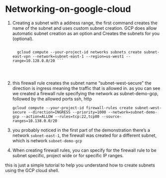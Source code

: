 # Networking-on-google-cloud


1. Creating a subnet with a address range, the first command creates the name of the subnet and uses custom subnet creation. GCP does allow automatic subnet creation as an option and Creates the subnets for you (optional).



  
   ```gcloud compute --your-project-id networks create subnet-east-1 --mode=custom
    
     gcloud compute --your-project-id networks subnets create subnet-east-vpn --network=subnet-east-1 --region=us-west1 --range=10.128.0.0/20 ```
 



2. this firewall rule creates the subnet name “subnet-west-secure” the direction is ingress meaning the traffic that is allowed in. as you can see we created a firewall rule specifying the network as subnet-demo-gcp, followed by the allowed ports ssh, http


   ```gcloud compute --your-project-id firewall-rules create subnet-west-secure --direction=INGRESS --priority=1000 --network=subnet-demo-gcp --action=ALLOW --rules=tcp:22,tcp80 --source-ranges=10.138.0.0/20```



3. you probably noticed in the first part of the demonstration there’s a network `subnet-east-1`, the firewall was created for a different subnet, which is network `subnet-demo-gcp`


4. When creating firewall rules, you can specify for the firewall rule to be subnet specific, project wide or for specific IP ranges.

this is just a simple tutorial to help you understand how to create subnets using the GCP cloud shell. 
